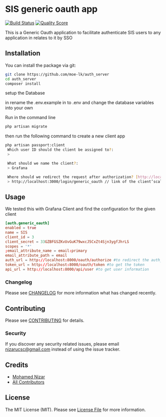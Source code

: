 # SIS generic oauth app

[![Build Status](https://img.shields.io/travis/moe-lk/auth_server/master.svg?style=flat-square)](https://travis-ci.org/moe-lk/auth_server)
[![Quality Score](https://img.shields.io/scrutinizer/g/moe-lk/auth_server.svg?style=flat-square)](https://scrutinizer-ci.com/g/moe-lk/auth_server)


This is a Generic Oauth application to facilitate authenticate SIS users to any application in relates to it by SSO 

## Installation

You can install the package via git:

```bash
git clone https://github.com/moe-lk/auth_server
cd auth_server
composer install
```
setup the Database

in rename the .env.example in to .env and change the database variables into your own

Run in the command line  
```bash 
php artisan migrate
```

then run the following command to create a new client app 

```bash
php artisan passport:client
 Which user ID should the client be assigned to?:
 > 

 What should we name the client?:
 > Grafana

 Where should we redirect the request after authorization? [http://localhost:3001/auth/callback]:
 > http://localhost:3000/login/generic_oauth // link of the client’scallback

```


## Usage
We tested this with Grafana Client and find the  configuration for the given client

``` conf
[auth.generic_oauth]
enabled = true
name = SIS
client_id = 3
client_secret = 33GZBFGSZKvUvGuK79wxcJ5CxZt4Sjn3ygfJhrLS
scopes = '*'
;email_attribute_name = email:primary
email_attribute_path = email
auth_url = http://localhost:8000/oauth/authorize #to redirect the auth_app
token_url = http://localhost:8000/oauth/token #to get the token
api_url = http://localhost:8000/api/user #to get user information
```

### Changelog

Please see [CHANGELOG](CHANGELOG.md) for more information what has changed recently.

## Contributing

Please see [CONTRIBUTING](CONTRIBUTING.md) for details.

### Security

If you discover any security related issues, please email nizarucsc@gmail.com instead of using the issue tracker.

## Credits

- [Mohamed Nizar](https://github.com/lsflk)
- [All Contributors](../../contributors)

## License

The MIT License (MIT). Please see [License File](LICENSE.md) for more information.
